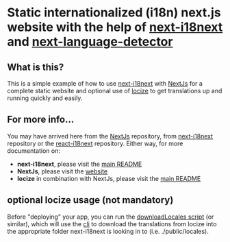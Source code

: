 # Static internationalized (i18n) next.js website with the help of [next-i18next](https://github.com/isaachinman/next-i18next) and [next-language-detector](https://github.com/adrai/next-language-detector)

## What is this?

This is a simple example of how to use [next-i18next](https://github.com/isaachinman/next-i18next) with [NextJs](https://github.com/zeit/next.js) for a complete static website and optional use of [locize](https://locize.com) to get translations up and running quickly and easily.

## For more info...

You may have arrived here from the [NextJs](https://github.com/zeit/next.js) repository, from [next-i18next](https://github.com/isaachinman/next-i18next) repository or the [react-i18next](https://github.com/i18next/react-i18next/) repository. Either way, for more documentation on:

- **next-i18next**, please visit the [main README](https://github.com/isaachinman/next-i18next)
- **NextJs**, please visit the [website](https://nextjs.org/)
- **locize** in combination with NextJs, please visit the [main README](https://github.com/locize/next-i18next-locize)


## optional locize usage (not mandatory)

Before "deploying" your app, you can run the [downloadLocales script](https://github.com/adrai/next-language-detector/blob/main/example/package.json#L15) (or similar), which will use the [cli](https://github.com/locize/locize-cli) to download the translations from locize into the appropriate folder next-i18next is looking in to (i.e. ./public/locales).
